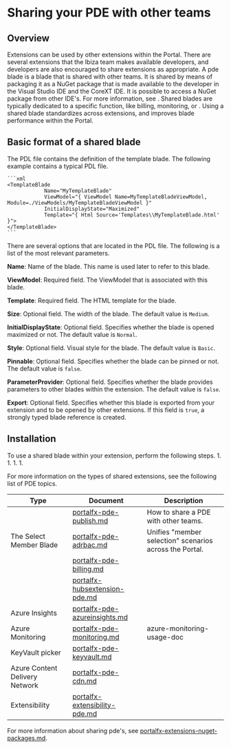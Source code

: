 
<a name="sharing-your-pde-with-other-teams"></a>
# Sharing your PDE with other teams


<a name="sharing-your-pde-with-other-teams-overview"></a>
## Overview


Extensions can be used by other extensions within the Portal. There are several extensions that the Ibiza team makes  available developers, and developers are also encouraged to share extensions as appropriate.
A pde blade is a blade that is shared with other teams.  It is shared by means of packaging it as a NuGet package that is made available to the developer in the Visual Studio IDE and the CoreXT IDE. It is possible to access a NuGet package from other IDE's.  For more information, see []().
Shared blades are typically dedicated to a specific function, like billing, monitoring, or  . Using a shared blade standardizes    across extensions, and 
 improves blade performance within the Portal.
 
 
<a name="sharing-your-pde-with-other-teams-basic-format-of-a-shared-blade"></a>
## Basic format of a shared blade

The PDL file contains the definition of the template blade. The following example contains a typical PDL file.

    ```xml
    <TemplateBlade
                Name="MyTemplateBlade"
                ViewModel="{ ViewModel Name=MyTemplateBladeViewModel, Module=./ViewModels/MyTemplateBladeViewModel }"
                InitialDisplayState="Maximized"
                Template="{ Html Source='Templates\\MyTemplateBlade.html' }">
    </TemplateBlade>
    ```
There are several options that are located in the PDL file. The following is a list of the most relevant parameters.

**Name**: Name of the blade. This name is used later to refer to this blade. 

**ViewModel**: Required field.  The ViewModel that is associated with this blade. 

**Template**: Required field.  The HTML template for the blade. 

**Size**: Optional field. The width of the blade. The default value is `Medium`. 

**InitialDisplayState**: Optional field.  Specifies whether the blade is opened maximized or not. The default value is `Normal`. 

**Style**: Optional field. Visual style for the blade. The default value is `Basic`. 

**Pinnable**: Optional field. Specifies whether the blade can be pinned or not. The default value is `false`.

**ParameterProvider**: Optional field. Specifies whether the blade provides parameters to other blades within the extension.   The default value is  `false`.

**Export**: Optional field.  Specifies whether this blade is exported from your extension and to be opened by other extensions. If this field is `true`, a strongly typed blade reference is created. 


<a name="sharing-your-pde-with-other-teams-installation"></a>
## Installation

 To use a shared blade within your extension, perform the following steps.
1.
1.
1.
1.

For more information on the types of shared extensions, see the  following list of PDE topics. 

| Type                          | Document           | Description |
| ----------------------------- | ---- | ---- |
|                  | [portalfx-pde-publish.md](portalfx-pde-publish.md) | How to share a PDE with other teams.  |
| The Select Member Blade                    | [portalfx-pde-adrbac.md](portalfx-pde-adrbac.md) |  Unifies "member selection" scenarios across the Portal.     |
|      |   [portalfx-pde-billing.md](portalfx-pde-billing.md)  |   | 
|     |   [portalfx-hubsextension-pde.md](portalfx-hubsextension-pde.md)  |    | 
| Azure Insights  | [portalfx-pde-azureinsights.md](portalfx-pde-azureinsights.mdd) |  | 
|  Azure Monitoring        | [portalfx-pde-monitoring.md](portalfx-pde-monitoring.md)  |  azure-monitoring-usage-doc  |
|  KeyVault picker   | [portalfx-pde-keyvault.md](portalfx-pde-keyvault.md) |   |
|  Azure Content Delivery Network   | [portalfx-pde-cdn.md](portalfx-pde-cdn.md) |   |
| Extensibility | [portalfx-extensibility-pde.md](portalfx-extensibility-pde.md) | | 

For more information about sharing pde's, see [portalfx-extensions-nuget-packages.md](portalfx-extensions-nuget-packages.md).